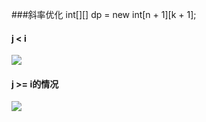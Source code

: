 ###斜率优化
int[][] dp = new int[n + 1][k + 1];

#### j < i
![](https://pic.zaqbest.com/i/2022/04/30/626d0ad3e7fd3.png)

#### j >= i的情况
![](https://pic.zaqbest.com/i/2022/04/30/626d18344494d.png)